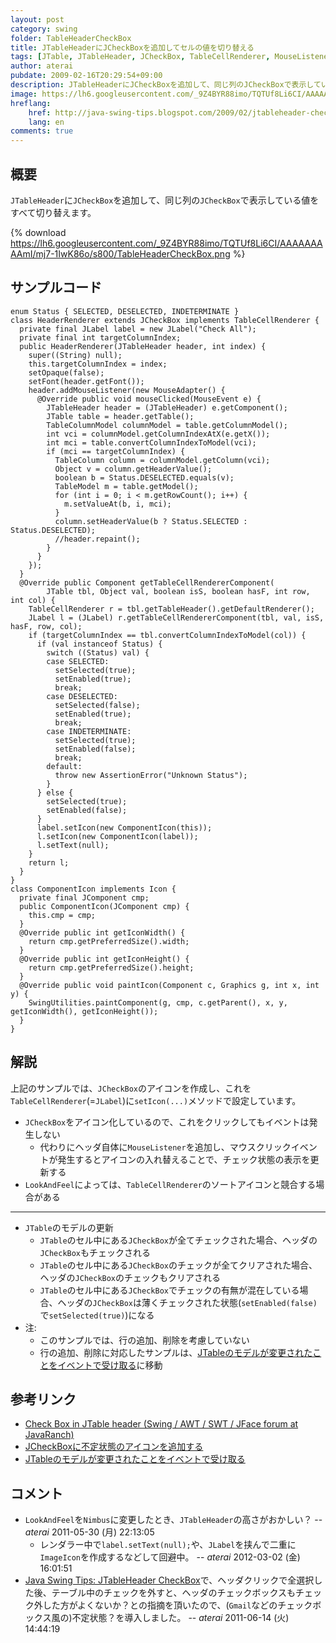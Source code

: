 ```yaml
---
layout: post
category: swing
folder: TableHeaderCheckBox
title: JTableHeaderにJCheckBoxを追加してセルの値を切り替える
tags: [JTable, JTableHeader, JCheckBox, TableCellRenderer, MouseListener, Icon, JLabel]
author: aterai
pubdate: 2009-02-16T20:29:54+09:00
description: JTableHeaderにJCheckBoxを追加して、同じ列のJCheckBoxで表示している値をすべて切り替えます。
image: https://lh6.googleusercontent.com/_9Z4BYR88imo/TQTUf8Li6CI/AAAAAAAAAmI/mj7-1IwK86o/s800/TableHeaderCheckBox.png
hreflang:
    href: http://java-swing-tips.blogspot.com/2009/02/jtableheader-checkbox.html
    lang: en
comments: true
---
```

## 概要
`JTableHeader`に`JCheckBox`を追加して、同じ列の`JCheckBox`で表示している値をすべて切り替えます。

{% download https://lh6.googleusercontent.com/_9Z4BYR88imo/TQTUf8Li6CI/AAAAAAAAAmI/mj7-1IwK86o/s800/TableHeaderCheckBox.png %}

## サンプルコード
<pre class="prettyprint"><code>enum Status { SELECTED, DESELECTED, INDETERMINATE }
class HeaderRenderer extends JCheckBox implements TableCellRenderer {
  private final JLabel label = new JLabel("Check All");
  private final int targetColumnIndex;
  public HeaderRenderer(JTableHeader header, int index) {
    super((String) null);
    this.targetColumnIndex = index;
    setOpaque(false);
    setFont(header.getFont());
    header.addMouseListener(new MouseAdapter() {
      @Override public void mouseClicked(MouseEvent e) {
        JTableHeader header = (JTableHeader) e.getComponent();
        JTable table = header.getTable();
        TableColumnModel columnModel = table.getColumnModel();
        int vci = columnModel.getColumnIndexAtX(e.getX());
        int mci = table.convertColumnIndexToModel(vci);
        if (mci == targetColumnIndex) {
          TableColumn column = columnModel.getColumn(vci);
          Object v = column.getHeaderValue();
          boolean b = Status.DESELECTED.equals(v);
          TableModel m = table.getModel();
          for (int i = 0; i &lt; m.getRowCount(); i++) {
            m.setValueAt(b, i, mci);
          }
          column.setHeaderValue(b ? Status.SELECTED : Status.DESELECTED);
          //header.repaint();
        }
      }
    });
  }
  @Override public Component getTableCellRendererComponent(
        JTable tbl, Object val, boolean isS, boolean hasF, int row, int col) {
    TableCellRenderer r = tbl.getTableHeader().getDefaultRenderer();
    JLabel l = (JLabel) r.getTableCellRendererComponent(tbl, val, isS, hasF, row, col);
    if (targetColumnIndex == tbl.convertColumnIndexToModel(col)) {
      if (val instanceof Status) {
        switch ((Status) val) {
        case SELECTED:
          setSelected(true);
          setEnabled(true);
          break;
        case DESELECTED:
          setSelected(false);
          setEnabled(true);
          break;
        case INDETERMINATE:
          setSelected(true);
          setEnabled(false);
          break;
        default:
          throw new AssertionError("Unknown Status");
        }
      } else {
        setSelected(true);
        setEnabled(false);
      }
      label.setIcon(new ComponentIcon(this));
      l.setIcon(new ComponentIcon(label));
      l.setText(null);
    }
    return l;
  }
}
class ComponentIcon implements Icon {
  private final JComponent cmp;
  public ComponentIcon(JComponent cmp) {
    this.cmp = cmp;
  }
  @Override public int getIconWidth() {
    return cmp.getPreferredSize().width;
  }
  @Override public int getIconHeight() {
    return cmp.getPreferredSize().height;
  }
  @Override public void paintIcon(Component c, Graphics g, int x, int y) {
    SwingUtilities.paintComponent(g, cmp, c.getParent(), x, y, getIconWidth(), getIconHeight());
  }
}
</code></pre>

## 解説
上記のサンプルでは、`JCheckBox`のアイコンを作成し、これを`TableCellRenderer`(=`JLabel`)に`setIcon(...)`メソッドで設定しています。

- `JCheckBox`をアイコン化しているので、これをクリックしてもイベントは発生しない
    - 代わりにヘッダ自体に`MouseListener`を追加し、マウスクリックイベントが発生するとアイコンの入れ替えることで、チェック状態の表示を更新する
- `LookAndFeel`によっては、`TableCellRenderer`のソートアイコンと競合する場合がある

<!-- dummy comment line for breaking list -->

- - - -
- `JTable`のモデルの更新
    - `JTable`のセル中にある`JCheckBox`が全てチェックされた場合、ヘッダの`JCheckBox`もチェックされる
    - `JTable`のセル中にある`JCheckBox`のチェックが全てクリアされた場合、ヘッダの`JCheckBox`のチェックもクリアされる
    - `JTable`のセル中にある`JCheckBox`でチェックの有無が混在している場合、ヘッダの`JCheckBox`は薄くチェックされた状態(`setEnabled(false)`で`setSelected(true)`)になる
- 注:
    - このサンプルでは、行の追加、削除を考慮していない
    - 行の追加、削除に対応したサンプルは、[JTableのモデルが変更されたことをイベントで受け取る](https://ateraimemo.com/Swing/TableModelEvent.html)に移動

<!-- dummy comment line for breaking list -->

## 参考リンク
- [Check Box in JTable header (Swing / AWT / SWT / JFace forum at JavaRanch)](http://www.coderanch.com/t/343795/Swing-AWT-SWT-JFace/java/Check-Box-JTable-header)
- [JCheckBoxに不定状態のアイコンを追加する](https://ateraimemo.com/Swing/TriStateCheckBox.html)
- [JTableのモデルが変更されたことをイベントで受け取る](https://ateraimemo.com/Swing/TableModelEvent.html)

<!-- dummy comment line for breaking list -->

## コメント
- `LookAndFeel`を`Nimbus`に変更したとき、`JTableHeader`の高さがおかしい？ -- *aterai* 2011-05-30 (月) 22:13:05
    - レンダラー中で`label.setText(null);`や、`JLabel`を挟んで二重に`ImageIcon`を作成するなどして回避中。 -- *aterai* 2012-03-02 (金) 16:01:51
- [Java Swing Tips: JTableHeader CheckBox](https://java-swing-tips.blogspot.com/2009/02/jtableheader-checkbox.html)で、ヘッダクリックで全選択した後、テーブル中のチェックを外すと、ヘッダのチェックボックスもチェック外した方がよくないか？との指摘を頂いたので、(`Gmail`などのチェックボックス風の)不定状態？を導入しました。 -- *aterai* 2011-06-14 (火) 14:44:19

<!-- dummy comment line for breaking list -->
